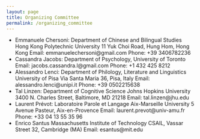 ```yaml
---
layout: page
title: Organizing Committee
permalink: /organizing_committee
---
```


<ul>
<li> Emmanuele Chersoni: Department of Chinese and Bilingual Studies
Hong Kong Polytechnic University
11 Yuk Choi Road, Hung Hom, Hong Kong
Email: emmanuelechersoni@gmail.com
Phone: +39 3406782236

<li>Cassandra Jacobs: Department of Psychology, University of Toronto
Email: jacobs.cassandra.l@gmail.com 
Phone: +1 432 425 8212

<li>Alessandro Lenci: Department of Philology, Literature and Linguistics
University of Pisa
Via Santa Maria 36, Pisa, Italy
Email: alessandro.lenci@unipi.it
Phone: +39 0502215638

<li>Tal Linzen: Department of Cognitive Science
Johns Hopkins University
3400 N. Charles Street, Baltimore, MD 21218
Email: tal.linzen@jhu.edu

<li>Laurent Prévot: Laboratoire Parole et Langage
Aix-Marseille University
5 Avenue Pasteur, Aix-en-Provence
Email: laurent.prevot@univ-amu.fr
Phone: +33 04 13 55 35 96

<li>Enrico Santus
Massachusetts Institute of Technology
CSAIL, Vassar Street 32, Cambridge (MA)
Email: esantus@mit.edu 
</ul>
